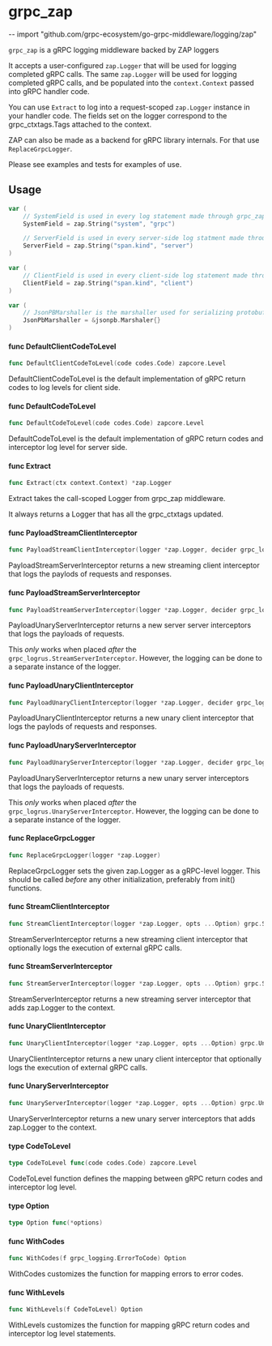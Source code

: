 # grpc_zap
--
    import "github.com/grpc-ecosystem/go-grpc-middleware/logging/zap"

`grpc_zap` is a gRPC logging middleware backed by ZAP loggers

It accepts a user-configured `zap.Logger` that will be used for logging
completed gRPC calls. The same `zap.Logger` will be used for logging completed
gRPC calls, and be populated into the `context.Context` passed into gRPC handler
code.

You can use `Extract` to log into a request-scoped `zap.Logger` instance in your
handler code. The fields set on the logger correspond to the grpc_ctxtags.Tags
attached to the context.

ZAP can also be made as a backend for gRPC library internals. For that use
`ReplaceGrpcLogger`.

Please see examples and tests for examples of use.

## Usage

```go
var (
	// SystemField is used in every log statement made through grpc_zap. Can be overwritten before any initialization code.
	SystemField = zap.String("system", "grpc")

	// ServerField is used in every server-side log statment made through grpc_zap.Can be overwritten before initialization.
	ServerField = zap.String("span.kind", "server")
)
```

```go
var (
	// ClientField is used in every client-side log statement made through grpc_zap. Can be overwritten before initialization.
	ClientField = zap.String("span.kind", "client")
)
```

```go
var (
	// JsonPBMarshaller is the marshaller used for serializing protobuf messages.
	JsonPbMarshaller = &jsonpb.Marshaler{}
)
```

#### func  DefaultClientCodeToLevel

```go
func DefaultClientCodeToLevel(code codes.Code) zapcore.Level
```
DefaultClientCodeToLevel is the default implementation of gRPC return codes to
log levels for client side.

#### func  DefaultCodeToLevel

```go
func DefaultCodeToLevel(code codes.Code) zapcore.Level
```
DefaultCodeToLevel is the default implementation of gRPC return codes and
interceptor log level for server side.

#### func  Extract

```go
func Extract(ctx context.Context) *zap.Logger
```
Extract takes the call-scoped Logger from grpc_zap middleware.

It always returns a Logger that has all the grpc_ctxtags updated.

#### func  PayloadStreamClientInterceptor

```go
func PayloadStreamClientInterceptor(logger *zap.Logger, decider grpc_logging.ClientPayloadLoggingDecider) grpc.StreamClientInterceptor
```
PayloadStreamServerInterceptor returns a new streaming client interceptor that
logs the paylods of requests and responses.

#### func  PayloadStreamServerInterceptor

```go
func PayloadStreamServerInterceptor(logger *zap.Logger, decider grpc_logging.ServerPayloadLoggingDecider) grpc.StreamServerInterceptor
```
PayloadUnaryServerInterceptor returns a new server server interceptors that logs
the payloads of requests.

This *only* works when placed *after* the `grpc_logrus.StreamServerInterceptor`.
However, the logging can be done to a separate instance of the logger.

#### func  PayloadUnaryClientInterceptor

```go
func PayloadUnaryClientInterceptor(logger *zap.Logger, decider grpc_logging.ClientPayloadLoggingDecider) grpc.UnaryClientInterceptor
```
PayloadUnaryClientInterceptor returns a new unary client interceptor that logs
the paylods of requests and responses.

#### func  PayloadUnaryServerInterceptor

```go
func PayloadUnaryServerInterceptor(logger *zap.Logger, decider grpc_logging.ServerPayloadLoggingDecider) grpc.UnaryServerInterceptor
```
PayloadUnaryServerInterceptor returns a new unary server interceptors that logs
the payloads of requests.

This *only* works when placed *after* the `grpc_logrus.UnaryServerInterceptor`.
However, the logging can be done to a separate instance of the logger.

#### func  ReplaceGrpcLogger

```go
func ReplaceGrpcLogger(logger *zap.Logger)
```
ReplaceGrpcLogger sets the given zap.Logger as a gRPC-level logger. This should
be called *before* any other initialization, preferably from init() functions.

#### func  StreamClientInterceptor

```go
func StreamClientInterceptor(logger *zap.Logger, opts ...Option) grpc.StreamClientInterceptor
```
StreamServerInterceptor returns a new streaming client interceptor that
optionally logs the execution of external gRPC calls.

#### func  StreamServerInterceptor

```go
func StreamServerInterceptor(logger *zap.Logger, opts ...Option) grpc.StreamServerInterceptor
```
StreamServerInterceptor returns a new streaming server interceptor that adds
zap.Logger to the context.

#### func  UnaryClientInterceptor

```go
func UnaryClientInterceptor(logger *zap.Logger, opts ...Option) grpc.UnaryClientInterceptor
```
UnaryClientInterceptor returns a new unary client interceptor that optionally
logs the execution of external gRPC calls.

#### func  UnaryServerInterceptor

```go
func UnaryServerInterceptor(logger *zap.Logger, opts ...Option) grpc.UnaryServerInterceptor
```
UnaryServerInterceptor returns a new unary server interceptors that adds
zap.Logger to the context.

#### type CodeToLevel

```go
type CodeToLevel func(code codes.Code) zapcore.Level
```

CodeToLevel function defines the mapping between gRPC return codes and
interceptor log level.

#### type Option

```go
type Option func(*options)
```


#### func  WithCodes

```go
func WithCodes(f grpc_logging.ErrorToCode) Option
```
WithCodes customizes the function for mapping errors to error codes.

#### func  WithLevels

```go
func WithLevels(f CodeToLevel) Option
```
WithLevels customizes the function for mapping gRPC return codes and interceptor
log level statements.
